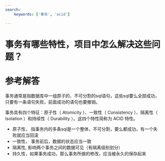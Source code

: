 ```yaml
---
search:
    keywords: ['事务', 'acid']

---
```



# 事务有哪些特性，项目中怎么解决这些问题？

# 参考解答
事务通常是指数据库中一组原子的、不可分割的sql语句，这些sql要么全部成功，只要有一条语句失败，前面成功的语句也要撤销。

事务具有四个特征：原子性（ Atomicity ）、一致性（ Consistency ）、隔离性（ Isolation ）和持续性（ Durability ）。这四个特性简称为 ACID 特性。 

* 原子性， 指事务内的多条sql是一个整体，不可分割，要么都成功，有一个失败就应当回滚
* 一致性， 事务前后，数据的状态应当一致
* 隔离性, 影响两个事务之间的数据可见（有隔离级别划分）
* 持久性，如果事务成功，那么事务所做的修改，应当被永久的保存起来


